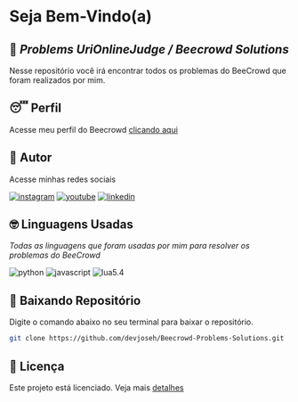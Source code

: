# Seja Bem-Vindo(a)
## 🚀 _Problems UriOnlineJudge / Beecrowd Solutions_

Nesse repositório você irá encontrar todos os problemas do BeeCrowd que foram realizados por mim.

## 😴 Perfil

Acesse meu perfil do Beecrowd [clicando aqui](https://www.beecrowd.com.br/judge/pt/profile/809106)

## 🧒 Autor

Acesse minhas redes sociais

[![instagram](https://img.shields.io/badge/instagram-A425E4?style=for-the-badge&logo=instagram&logoColor=white)](https://www.instagram.com/dev_joseh/) [![youtube](https://img.shields.io/badge/youtube-red?style=for-the-badge&logo=youtube&logoColor=white)](https://www.youtube.com/channel/UCHxmaCQRQcJ1Y1fWDvGPktQ) [![linkedin](https://img.shields.io/badge/linkedin-0A66C2?style=for-the-badge&logo=linkedin&logoColor=white)](https://www.linkedin.com/in/josé-hernanes-b4b155249/) 


## 🤓 Linguagens Usadas 

*Todas as linguagens que foram usadas por mim para resolver os problemas do BeeCrowd*

![python](https://img.shields.io/badge/Python-3776AB?style=for-the-badge&logo=python&logoColor=white) ![javascript](https://img.shields.io/badge/JavaScript-F7DF1E?style=for-the-badge&logo=javascript&logoColor=black) ![lua5.4](https://img.shields.io/badge/Lua-2C2D72?style=for-the-badge&logo=lua&logoColor=white)

## 📌 Baixando Repositório

Digite o comando abaixo no seu terminal para baixar o repositório.

```bash
git clone https://github.com/devjoseh/Beecrowd-Problems-Solutions.git
```
## 📝 Licença

Este projeto está licenciado. Veja mais [detalhes](https://github.com/devjoseh/Beecrowd-Problems/blob/main/LICENSE)
